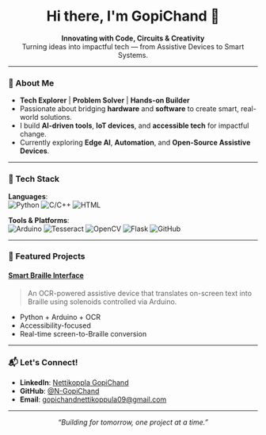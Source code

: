 <h1 align="center">Hi there, I'm GopiChand 👋</h1>

<p align="center">
  <b>Innovating with Code, Circuits & Creativity</b><br>
  Turning ideas into impactful tech — from Assistive Devices to Smart Systems.
</p>

---

### 🚀 About Me

- **Tech Explorer** | **Problem Solver** | **Hands-on Builder**
- Passionate about bridging **hardware** and **software** to create smart, real-world solutions.
- I build **AI-driven tools**, **IoT devices**, and **accessible tech** for impactful change.
- Currently exploring **Edge AI**, **Automation**, and **Open-Source Assistive Devices**.

---

### 🔧 Tech Stack

**Languages**:  
![Python](https://img.shields.io/badge/-Python-3776AB?style=flat&logo=python&logoColor=white)
![C/C++](https://img.shields.io/badge/-C/C++-00599C?style=flat&logo=cplusplus&logoColor=white)
![HTML](https://img.shields.io/badge/-HTML-E34F26?style=flat&logo=html5&logoColor=white)

**Tools & Platforms**:  
![Arduino](https://img.shields.io/badge/-Arduino-00979D?style=flat&logo=arduino&logoColor=white)
![Tesseract](https://img.shields.io/badge/-Tesseract%20OCR-5A5A5A?style=flat)
![OpenCV](https://img.shields.io/badge/-OpenCV-5C3EE8?style=flat&logo=opencv&logoColor=white)
![Flask](https://img.shields.io/badge/-Flask-000000?style=flat&logo=flask)
![GitHub](https://img.shields.io/badge/-GitHub-181717?style=flat&logo=github)

---

### 🌟 Featured Projects

#### **[Smart Braille Interface](https://github.com/yourusername/Braille-Screen-Reader)**
> An OCR-powered assistive device that translates on-screen text into Braille using solenoids controlled via Arduino.

- Python + Arduino + OCR
- Accessibility-focused
- Real-time screen-to-Braille conversion

---

### 📬 Let's Connect!

- **LinkedIn**: [Nettikoppla GopiChand](https://www.linkedin.com/in/nettikoppula-gopi-chand-0b5861268)
- **GitHub**: [@N-GopiChand](https://github.com/N-GopiChand)
- **Email**: gopichandnettikoppula09@gmail.com

---

<p align="center">
  <i>“Building for tomorrow, one project at a time.”</i>
</p>
